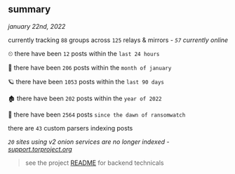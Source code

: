 
## summary
_january 22nd, 2022_

currently tracking `88` groups across `125` relays & mirrors - _`57` currently online_

⏲ there have been `12` posts within the `last 24 hours`

🦈 there have been `206` posts within the `month of january`

🪐 there have been `1053` posts within the `last 90 days`

🏚 there have been `202` posts within the `year of 2022`

🦕 there have been `2564` posts `since the dawn of ransomwatch`

there are `43` custom parsers indexing posts

_`20` sites using v2 onion services are no longer indexed - [support.torproject.org](https://support.torproject.org/onionservices/v2-deprecation/)_

> see the project [README](https://github.com/thetanz/ransomwatch#ransomwatch--) for backend technicals
